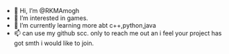 - 👋 Hi, I’m @RKMAmogh
- 👀 I’m interested in games.
- 🌱 I’m currently learning more abt c++,python,java
- 📫 can use my github scc. only to reach me out an i feel your project has got smth i would like to join. 

<!---
RKMAmogh/RKMAmogh is a ✨ special ✨ repository because its `README.md` (this file) appears on your GitHub profile.
You can click the Preview link to take a look at your changes.
--->
